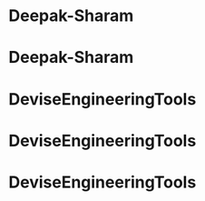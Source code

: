 # Deepak-Sharam
# Deepak-Sharam
# DeviseEngineeringTools
# DeviseEngineeringTools
# DeviseEngineeringTools
